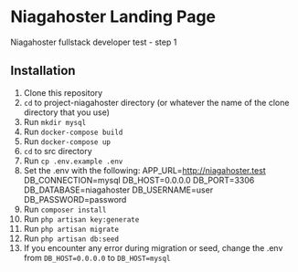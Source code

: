 # Niagahoster Landing Page

Niagahoster fullstack developer test - step 1

## Installation
1. Clone this repository
2. `cd` to project-niagahoster directory (or whatever the name of the clone directory that you use)
3. Run `mkdir mysql`
4. Run `docker-compose build`
5. Run `docker-compose up`
6. `cd` to src directory
7. Run `cp .env.example .env`
9. Set the .env with the following:
    APP_URL=http://niagahoster.test
    DB_CONNECTION=mysql
    DB_HOST=0.0.0.0
    DB_PORT=3306
    DB_DATABASE=niagahoster
    DB_USERNAME=user
    DB_PASSWORD=password
8. Run `composer install`
10. Run `php artisan key:generate`
11. Run `php artisan migrate`
12. Run `php artisan db:seed` 
13. If you encounter any error during migration or seed, change the .env from `DB_HOST=0.0.0.0` to `DB_HOST=mysql`